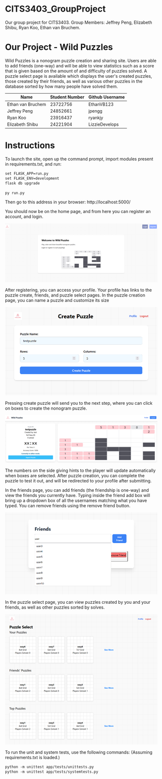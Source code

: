 # CITS3403_GroupProject
Our group project for CITS3403. Group Members: Jeffrey Peng, Elizabeth Shibu, Ryan Koo, Ethan van Bruchem.

# Our Project - Wild Puzzles
Wild Puzzles is a nonogram puzzle creation and sharing site.
Users are able to add friends (one-way) and will be able to view statistics such as a score that is given based on the amount of and difficulty of puzzles solved.
A puzzle select page is available which displays the user's created puzzles, those created by their friends, as well as various other puzzles in the database sorted by how many people have solved them.


| Name              | Student Number | Github Username |
|-------------------|----------------|-----------------|
| Ethan van Bruchem | 23722756       | EthanVB123      |
| Jeffrey Peng      | 24852661       | jpengg          |
| Ryan Koo          | 23916437       | ryankjy         |
| Elizabeth Shibu   | 24221904       | LizzieDevelops  |

# Instructions
To launch the site, open up the command prompt, import modules present in requirements.txt, and run:

```
set FLASK_APP=run.py
set FLASK_ENV=development
flask db upgrade

py run.py
```
Then go to this address in your browser: http://localhost:5000/

You should now be on the home page, and from here you can register an account, and login.

![alt text](image.png)

After registering, you can access your profile.
Your profile has links to the puzzle create, friends, and puzzle select pages.
In the puzzle creation page, you can name a puzzle and customize its size

![alt text](image-1.png)

Pressing create puzzle will send you to the next step, where you can click on boxes to create the nonogram puzzle.

![alt text](image-2.png)

The numbers on the side giving hints to the player will update automatically when boxes are selected.
After puzzle creation, you can complete the puzzle to test it out, and will be redirected to your profile after submitting.

In the friends page, you can add friends (the friendship is one-way) and view the friends you currently have.
Typing inside the friend add box will bring up a dropdown box of all the usernames matching what you have typed.
You can remove friends using the remove friend button.

![alt text](image-3.png)

In the puzzle select page, you can view puzzles created by you and your friends, as well as other puzzles sorted by solves.

![alt text](image-4.png)

To run the unit and system tests, use the following commands: (Assuming requirements.txt is loaded.)

```
python -m unittest app/tests/unittests.py
python -m unittest app/tests/systemtests.py
```

